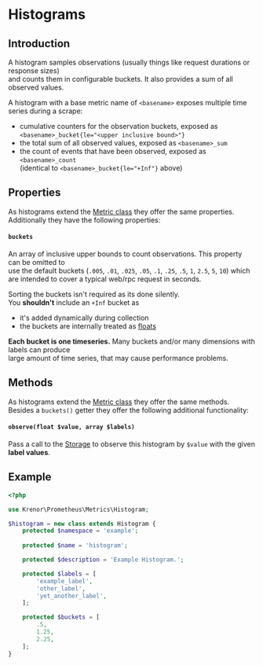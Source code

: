 Histograms
==========

## Introduction

A histogram samples observations (usually things like request durations or response sizes)  
and counts them in configurable buckets. It also provides a sum of all observed values.

A histogram with a base metric name of `<basename>` exposes multiple time series during a scrape:

* cumulative counters for the observation buckets, exposed as  
`<basename>_bucket{le="<upper inclusive bound>"}`
* the total sum of all observed values, exposed as `<basename>_sum`
* the count of events that have been observed, exposed as `<basename>_count`  
(identical to `<basename>_bucket{le="+Inf"}` above)

## Properties

As histograms extend the [Metric class](README.md) they offer the same properties.  
Additionally they have the following properties:

#### `buckets`

An array of inclusive upper bounds to count observations.  This property can be omitted to  
use the default buckets (`.005`, `.01`, `.025`, `.05`, `.1`, `.25`, `.5`, `1`, `2.5`, `5`, `10`) which  
are intended to cover a typical web/rpc request in seconds.

Sorting the buckets isn't required as its done silently.  
You **shouldn't** include an `+Inf` bucket as 
* it's added dynamically during collection
* the buckets are internally treated as 
[floats](http://php.net/manual/en/language.types.string.php#language.types.string.conversion)

**Each bucket is one timeseries.** Many buckets and/or many dimensions with labels can produce  
large amount of time series, that may cause performance problems.

## Methods

As histograms extend the [Metric class](README.md) they offer the same methods.    
Besides a `buckets()` getter they offer the following additional functionality:

#### `observe(float $value, array $labels)`

Pass a call to the [Storage](#) to observe this histogram by `$value` with the given **label values**.

## Example

```php
<?php

use Krenor\Prometheus\Metrics\Histogram;

$histogram = new class extends Histogram {
    protected $namespace = 'example';
    
    protected $name = 'histogram';

    protected $description = 'Example Histogram.';

    protected $labels = [
        'example_label',
        'other_label',
        'yet_another_label',
    ];

    protected $buckets = [
        .5,
        1.25,
        2.25,
    ];
}
```
